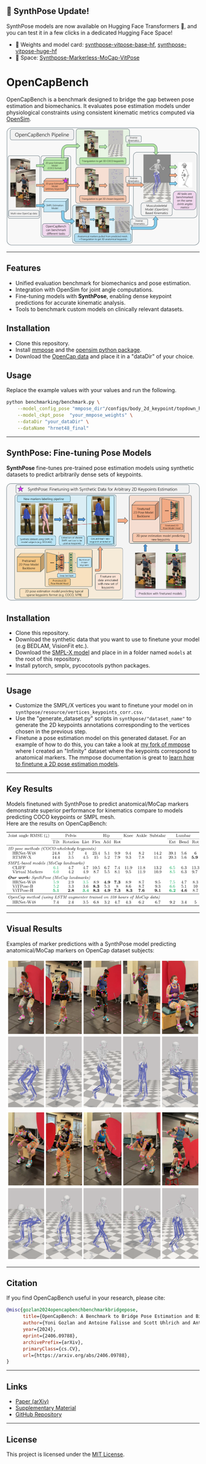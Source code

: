 ## 🚀 SynthPose Update!

SynthPose models are now available on Hugging Face Transformers 🤗, and you can test it in a few clicks in a dedicated Hugging Face Space!
- 🤗 Weights and model card: [synthpose-vitpose-base-hf](https://huggingface.co/yonigozlan/synthpose-vitpose-base-hf), [synthpose-vitpose-huge-hf](https://huggingface.co/yonigozlan/synthpose-vitpose-huge-hf)
- 🤗 Space: [Synthpose-Markerless-MoCap-VitPose](https://huggingface.co/spaces/yonigozlan/Synthpose-Markerless-MoCap-VitPose)
# OpenCapBench

OpenCapBench is a benchmark designed to bridge the gap between pose estimation and biomechanics. It evaluates pose estimation models under physiological constraints using consistent kinematic metrics computed via [OpenSim](https://opensim.stanford.edu/).

![Pipeline Overview](docs/static/images/OCB_pipeline_main_new_colors.jpg)

---

## Features

- Unified evaluation benchmark for biomechanics and pose estimation.
- Integration with OpenSim for joint angle computations.
- Fine-tuning models with **SynthPose**, enabling dense keypoint predictions for accurate kinematic analysis.
- Tools to benchmark custom models on clinically relevant datasets.

## Installation
- Clone this repository.
- Install [mmpose](https://mmpose.readthedocs.io/en/latest/installation.html#) and the [opensim python package](https://opensimconfluence.atlassian.net/wiki/spaces/OpenSim/pages/53085346/Scripting+in+Python).
- Download the [OpenCap data](https://simtk.org/projects/opencap) and place it in a "dataDir" of your choice.

## Usage
Replace the example values with your values and run the following.
```bash
python benchmarking/benchmark.py \
    --model_config_pose "mmpose_dir"/configs/body_2d_keypoint/topdown_heatmap/.../your_mmpose_model_config.py \
    --model_ckpt_pose  "your_mmpose_weights" \
    --dataDir "your_dataDir" \
    --dataName "hrnet48_final"
```

---

## SynthPose: Fine-tuning Pose Models

**SynthPose** fine-tunes pre-trained pose estimation models using synthetic datasets to predict arbitrarily dense sets of keypoints.

![SynthPose Pipeline](docs/static/images/fine_tuning_pipeline_synthpose.jpg)


## Installation

- Clone this repository.
- Download the synthetic data that you want to use to finetune your model (e.g BEDLAM, VisionFit etc.).
- Download the [SMPL-X model](https://smpl-x.is.tue.mpg.de/) and place in in a folder named `models` at the root of this repository.
- Install pytorch, smplx, pycocotools python packages.
---

## Usage

- Customize the SMPL/X vertices you want to finetune your model on in `synthpose/resource/vertices_keypoints_corr.csv`.
- Use the "generate_dataset.py" scripts in `synthpose/"dataset_name"` to generate the 2D keypoints annotations corresponding to the vertices chosen in the previous step.
- Finetune a pose estimation model on this generated dataset. For an example of how to do this, you can take a look at [my fork of mmpose](https://github.com/yonigozlan/mmpose) where I created an "Infinity" dataset where the keypoints correspond to anatomical markers. The mmpose documentation is great to [learn how to finetune a 2D pose estimation models](https://mmpose.readthedocs.io/en/dev-1.x/user_guides/train_and_test.html#launch-training).

---

## Key Results

Models finetuned with SynthPose to predict anatomical/MoCap markers demonstrate superior performance for kinematics compare to models predicting COCO keypoints or SMPL mesh.  
Here are the results on OpenCapBench:

![Results Comparison](docs/static/images/OpenCapBench_cr.svg)

---

## Visual Results

Examples of marker predictions with a SynthPose model predicting anatomical/MoCap markers on OpenCap dataset subjects:  

![SynthPose Visualizations](docs/static/images/viz_1.png)  
![SynthPose Visualizations](docs/static/images/viz_2.png)  

---

## Citation

If you find OpenCapBench useful in your research, please cite:

```bibtex
@misc{gozlan2024opencapbenchbenchmarkbridgepose,
      title={OpenCapBench: A Benchmark to Bridge Pose Estimation and Biomechanics}, 
      author={Yoni Gozlan and Antoine Falisse and Scott Uhlrich and Anthony Gatti and Michael Black and Akshay Chaudhari},
      year={2024},
      eprint={2406.09788},
      archivePrefix={arXiv},
      primaryClass={cs.CV},
      url={https://arxiv.org/abs/2406.09788}, 
}
```

---

## Links

- [Paper (arXiv)](https://arxiv.org/abs/2406.09788)
- [Supplementary Material](docs/static/pdfs/supplementary_material.pdf)
- [GitHub Repository](https://github.com/StanfordMIMI/OpenCapBench)

---

## License

This project is licensed under the [MIT License](LICENSE).
